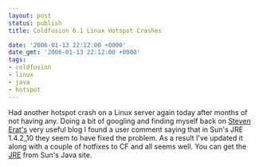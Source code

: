 ```yaml
---
layout: post
status: publish
title: Coldfusion 6.1 Linux Hotspot Crashes

date: '2006-01-13 22:12:00 +0000'
date_gmt: '2006-01-13 22:12:00 +0000'
tags:
- coldfusion
- linux
- java
- hotspot
---
```

Had another hotspot crash on a Linux server again today after months of not having any. Doing a bit of googling and finding myself back on <a href="http://www.talkingtree.com/blog/index.cfm/2004/5/21/hscrashlog0504" target="_blank">Steven Erat's</a> very useful blog I found a user comment saying that in Sun's JRE 1.4.2_10 they seem to have fixed the problem. As a result I've updated it along with a couple of hotfixes to CF and all seems well.
You can get the <a href="http://java.sun.com/j2se/1.4.2/download.html" target="_blank">JRE</a> from Sun's Java site.
